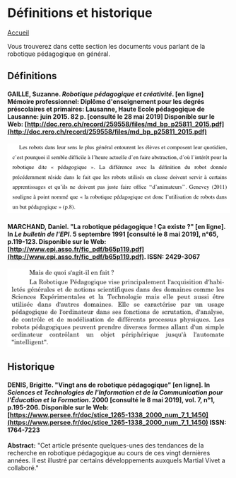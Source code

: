 # Définitions et historique

[Accueil](accueil.md)

Vous trouverez dans cette section les documents vous parlant de la robotique pédagogique en général.

## Définitions

#### GAILLE, Suzanne. _Robotique pédagogique et créativité_. [en ligne] Mémoire professionnel: Diplôme d'enseignement pour les degrés préscolaires et primaires: Lausanne, Haute Ecole pédagogique de Lausanne: juin 2015. 82 p. [consulté le 28 mai 2019] Disponible sur le Web: [http://doc.rero.ch/record/259558/files/md_bp_p25811_2015.pdf](http://doc.rero.ch/record/259558/files/md_bp_p25811_2015.pdf)

![definition](/images/Gaille_Suzanne1.png)

#### MARCHAND, Daniel. "La robotique pédagogique ! Ça existe ?" [en ligne]. In _Le bulletin de l'EPI_. 5 septembre 1991 [consulté le 8 mai 2019], n°65, p.119-123. Disponible sur le Web: [http://www.epi.asso.fr/fic_pdf/b65p119.pdf](http://www.epi.asso.fr/fic_pdf/b65p119.pdf). ISSN: 2429-3067

![definition](/images/Marchand_Daniel1.png)

## Historique

#### DENIS, Brigitte. "Vingt ans de robotique pédagogique" [en ligne]. In _Sciences et Technologies de l'Information et de la Communication pour l'Éducation et la Formation_. 2000 [consulté le 8 mai 2019], vol. 7, n°1, p.195-206. Disponible sur le Web: [https://www.persee.fr/doc/stice_1265-1338_2000_num_7_1_1450](https://www.persee.fr/doc/stice_1265-1338_2000_num_7_1_1450) ISSN: 1764-7223

**Abstract:** "Cet article présente quelques-unes des tendances de la recherche en robotique pédagogique au cours de ces vingt dernières années. Il est illustré par certains développements auxquels Martial Vivet a collaboré."
